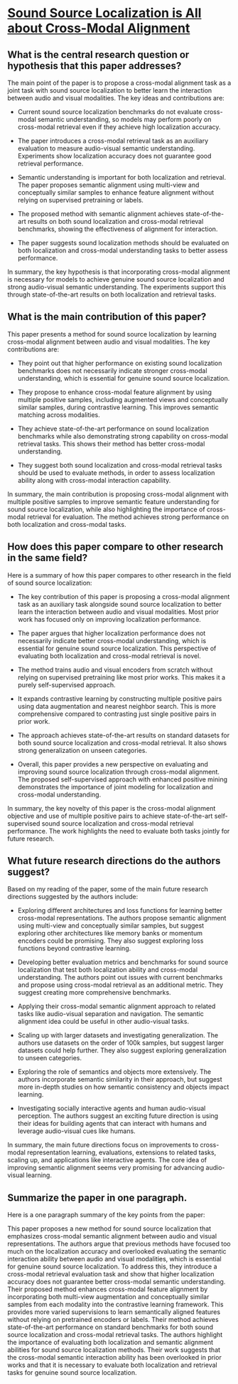 # [Sound Source Localization is All about Cross-Modal Alignment](https://arxiv.org/abs/2309.10724)

## What is the central research question or hypothesis that this paper addresses?

 The main point of the paper is to propose a cross-modal alignment task as a joint task with sound source localization to better learn the interaction between audio and visual modalities. The key ideas and contributions are:

- Current sound source localization benchmarks do not evaluate cross-modal semantic understanding, so models may perform poorly on cross-modal retrieval even if they achieve high localization accuracy. 

- The paper introduces a cross-modal retrieval task as an auxiliary evaluation to measure audio-visual semantic understanding. Experiments show localization accuracy does not guarantee good retrieval performance.

- Semantic understanding is important for both localization and retrieval. The paper proposes semantic alignment using multi-view and conceptually similar samples to enhance feature alignment without relying on supervised pretraining or labels.

- The proposed method with semantic alignment achieves state-of-the-art results on both sound localization and cross-modal retrieval benchmarks, showing the effectiveness of alignment for interaction.

- The paper suggests sound localization methods should be evaluated on both localization and cross-modal understanding tasks to better assess performance.

In summary, the key hypothesis is that incorporating cross-modal alignment is necessary for models to achieve genuine sound source localization and strong audio-visual semantic understanding. The experiments support this through state-of-the-art results on both localization and retrieval tasks.


## What is the main contribution of this paper?

 This paper presents a method for sound source localization by learning cross-modal alignment between audio and visual modalities. The key contributions are:

- They point out that higher performance on existing sound localization benchmarks does not necessarily indicate stronger cross-modal understanding, which is essential for genuine sound source localization. 

- They propose to enhance cross-modal feature alignment by using multiple positive samples, including augmented views and conceptually similar samples, during contrastive learning. This improves semantic matching across modalities.

- They achieve state-of-the-art performance on sound localization benchmarks while also demonstrating strong capability on cross-modal retrieval tasks. This shows their method has better cross-modal understanding.

- They suggest both sound localization and cross-modal retrieval tasks should be used to evaluate methods, in order to assess localization ability along with cross-modal interaction capability.

In summary, the main contribution is proposing cross-modal alignment with multiple positive samples to improve semantic feature understanding for sound source localization, while also highlighting the importance of cross-modal retrieval for evaluation. The method achieves strong performance on both localization and cross-modal tasks.


## How does this paper compare to other research in the same field?

 Here is a summary of how this paper compares to other research in the field of sound source localization:

- The key contribution of this paper is proposing a cross-modal alignment task as an auxiliary task alongside sound source localization to better learn the interaction between audio and visual modalities. Most prior work has focused only on improving localization performance. 

- The paper argues that higher localization performance does not necessarily indicate better cross-modal understanding, which is essential for genuine sound source localization. This perspective of evaluating both localization and cross-modal retrieval is novel.

- The method trains audio and visual encoders from scratch without relying on supervised pretraining like most prior works. This makes it a purely self-supervised approach.

- It expands contrastive learning by constructing multiple positive pairs using data augmentation and nearest neighbor search. This is more comprehensive compared to contrasting just single positive pairs in prior work.

- The approach achieves state-of-the-art results on standard datasets for both sound source localization and cross-modal retrieval. It also shows strong generalization on unseen categories.

- Overall, this paper provides a new perspective on evaluating and improving sound source localization through cross-modal alignment. The proposed self-supervised approach with enhanced positive mining demonstrates the importance of joint modeling for localization and cross-modal understanding.

In summary, the key novelty of this paper is the cross-modal alignment objective and use of multiple positive pairs to achieve state-of-the-art self-supervised sound source localization and cross-modal retrieval performance. The work highlights the need to evaluate both tasks jointly for future research.


## What future research directions do the authors suggest?

 Based on my reading of the paper, some of the main future research directions suggested by the authors include:

- Exploring different architectures and loss functions for learning better cross-modal representations. The authors propose semantic alignment using multi-view and conceptually similar samples, but suggest exploring other architectures like memory banks or momentum encoders could be promising. They also suggest exploring loss functions beyond contrastive learning.

- Developing better evaluation metrics and benchmarks for sound source localization that test both localization ability and cross-modal understanding. The authors point out issues with current benchmarks and propose using cross-modal retrieval as an additional metric. They suggest creating more comprehensive benchmarks.

- Applying their cross-modal semantic alignment approach to related tasks like audio-visual separation and navigation. The semantic alignment idea could be useful in other audio-visual tasks.

- Scaling up with larger datasets and investigating generalization. The authors use datasets on the order of 100k samples, but suggest larger datasets could help further. They also suggest exploring generalization to unseen categories.

- Exploring the role of semantics and objects more extensively. The authors incorporate semantic similarity in their approach, but suggest more in-depth studies on how semantic consistency and objects impact learning.

- Investigating socially interactive agents and human audio-visual perception. The authors suggest an exciting future direction is using their ideas for building agents that can interact with humans and leverage audio-visual cues like humans.

In summary, the main future directions focus on improvements to cross-modal representation learning, evaluations, extensions to related tasks, scaling up, and applications like interactive agents. The core idea of improving semantic alignment seems very promising for advancing audio-visual learning.


## Summarize the paper in one paragraph.

 Here is a one paragraph summary of the key points from the paper:

This paper proposes a new method for sound source localization that emphasizes cross-modal semantic alignment between audio and visual representations. The authors argue that previous methods have focused too much on the localization accuracy and overlooked evaluating the semantic interaction ability between audio and visual modalities, which is essential for genuine sound source localization. To address this, they introduce a cross-modal retrieval evaluation task and show that higher localization accuracy does not guarantee better cross-modal semantic understanding. Their proposed method enhances cross-modal feature alignment by incorporating both multi-view augmentation and conceptually similar samples from each modality into the contrastive learning framework. This provides more varied supervisions to learn semantically aligned features without relying on pretrained encoders or labels. Their method achieves state-of-the-art performance on standard benchmarks for both sound source localization and cross-modal retrieval tasks. The authors highlight the importance of evaluating both localization and semantic alignment abilities for sound source localization methods. Their work suggests that the cross-modal semantic interaction ability has been overlooked in prior works and that it is necessary to evaluate both localization and retrieval tasks for genuine sound source localization.
